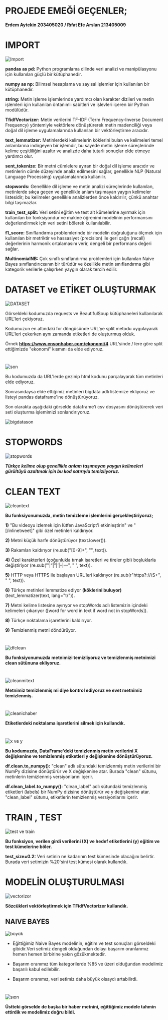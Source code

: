 # PROJEDE EMEĞİ GEÇENLER;
__Erdem Aytekin 203405020 / Rıfat Efe Arslan 213405009__

# IMPORT
![Import](https://github.com/erdemaytekin/NLP/assets/116784884/c02b2c64-0242-4e25-a0e4-b5446a3adfa0)

__pandas as pd:__ Python programlama dilinde veri analizi ve manipülasyonu için kullanılan güçlü bir kütüphanedir.

__numpy as np:__ Bilimsel hesaplama ve sayısal işlemler için kullanılan bir kütüphanedir.

__string:__ Metin işleme işlemlerinde yardımcı olan karakter dizileri ve metin işlemleri için kullanılan öntanımlı sabitleri ve işlevleri içeren bir Python modülüdür.

__TfidfVectorizer:__ Metin verilerini TF-IDF (Term Frequency-Inverse Document Frequency) yöntemiyle vektörlere dönüştürerek metin madenciliği veya doğal dil işleme uygulamalarında kullanılan bir vektörleştirme aracıdır.

__text_lemmatizer:__ Metinlerdeki kelimelerin köklerini bulan ve kelimeleri temel anlamlarına indirgeyen bir işlemdir, bu sayede metin işleme süreçlerinde kelime çeşitliliğini azaltır ve analizde daha tutarlı sonuçlar elde etmeye yardımcı olur.

__sent_tokenize:__ Bir metni cümlelere ayıran bir doğal dil işleme aracıdır ve metinlerin cümle düzeyinde analiz edilmesini sağlar, genellikle NLP (Natural Language Processing) uygulamalarında kullanılır.

__stopwords:__ Genellikle dil işleme ve metin analizi süreçlerinde kullanılan, metinlerde sıkça geçen ve genellikle anlam taşımayan yaygın kelimeler listesidir; bu kelimeler genellikle analizlerden önce kaldırılır, çünkü anahtar bilgi taşımazlar.

__train_test_split:__ Veri setini eğitim ve test alt kümelerine ayırmak için kullanılan bir fonksiyondur ve makine öğrenimi modelinin performansını değerlendirmek için veri setini bölerek kullanılabilir.

__f1_score:__ Sınıflandırma problemlerinde bir modelin doğruluğunu ölçmek için kullanılan bir metriktir ve hassasiyet (precision) ile geri çağrı (recall) değerlerinin harmonik ortalamasını verir, dengeli bir performans değeri sağlar.

__MultinomialNB:__ Çok sınıflı sınıflandırma problemleri için kullanılan Naive Bayes sınıflandırıcısının bir türüdür ve özellikle metin sınıflandırma gibi kategorik verilerle çalışırken yaygın olarak tercih edilir.
# DATASET ve ETİKET OLUŞTURMAK
![DATASET](https://github.com/erdemaytekin/NLP/assets/116784884/02caca49-f2df-483d-9eb3-5ff6d73174d6)

Görseldeki kodumuzda requests ve BeautifulSoup kütüphaneleri kullanılarak URL'leri çekiyoruz.

Kodumuzun en altındaki for döngüsünde URL'ye split metodu uygulayarak URL'leri çekerken aynı zamanda etiketleri de oluşturmuş olduk.

Örnek  __https://www.ensonhaber.com/ekonomi/4__  URL'sinde / lere göre split ettiğimizde "ekonomi" kısmını da elde ediyoruz.
# 
![son](https://github.com/erdemaytekin/NLP/assets/116784884/8270d78a-8fa7-479e-ae16-f1ddd18037d8)

Bu kodumuzda da URL'lerde gezinip html kodunu parçalayarak tüm metinleri elde ediyoruz.

Sonrasındaysa elde ettiğimiz metinleri bigdata adlı listemize ekliyoruz ve listeyi pandas dataframe'ine dönüştürüyoruz.

Son olarakta aşağıdaki görselde dataframe'i csv dosyasını dönüştürerek veri seti oluşturma işlemimizi sonlandırıyoruz.

![bigdatason](https://github.com/erdemaytekin/NLP/assets/116784884/7e9b9c33-b998-404e-89cf-48030a955480)

# STOPWORDS
![stopwords](https://github.com/erdemaytekin/NLP/assets/116784884/7d33e0ad-454f-4a67-81d0-18999c478dc2)

*__Türkçe kelime olup genellikle anlam taşımayan yaygın kelimeleri gürültüyü azaltmak için bu kod satırıyla temizliyoruz.__*

# CLEAN TEXT
![cleantext](https://github.com/erdemaytekin/NLP/assets/116784884/17c84044-e041-4ffc-8334-e7b034d5a970)

__Bu fonksiyonumuzda, metin temizleme işlemlerini gerçekleştiriyoruz;__

__1)__ "Bu videoyu izlemek için lütfen JavaScript'i etkinleştirin" ve "[/inlinetweet]" gibi özel metinleri kaldırıyor.

__2)__ Metni küçük harfe dönüştürüyor (text.lower()).

__3)__ Rakamları kaldırıyor (re.sub("[0-9]+", "", text)).

__4)__ Özel karakterleri (çoğunlukla tırnak işaretleri ve tireler gibi) boşluklarla değiştiriyor (re.sub("’|“|”|‘|–|—", " ", text)).

__5)__ HTTP veya HTTPS ile başlayan URL'leri kaldırıyor (re.sub(r"https?:\/\/\S+", " ", text)).

__6)__ Türkçe metinleri lemmatize ediyor __(köklerini buluyor)__ (text_lemmatizer(text, lang="tr")).

__7)__ Metni kelime listesine ayırıyor ve stopWords adlı listemizin içindeki kelimeleri çıkarıyor ([word for word in text if word not in stopWords]).

__8)__ Türkçe noktalama işaretlerini kaldırıyor.

__9)__ Temizlenmiş metni döndürüyor.
#
![dfclean](https://github.com/erdemaytekin/NLP/assets/116784884/f1c20569-80b8-4e6d-a9ea-4e7b68e55342)

__Bu fonksiyonumuzda metnimizi temizliyoruz ve temizlenmiş metnimizi clean sütünuna ekliyoruz.__
#
![cleanmitext](https://github.com/erdemaytekin/NLP/assets/116784884/cf0d6b1a-a8b3-4be3-ac47-be944150af07)

__Metnimiz temizlenmiş mi diye kontrol ediyoruz ve evet metnimiz temizlenmiş.__
#
![cleanichaber](https://github.com/erdemaytekin/NLP/assets/116784884/16273f6e-a5c8-4eb6-b9b2-39a6acde3846)


__Etiketlerdeki noktalama işaretlerini silmek için kullandık.__
#
![x ve y](https://github.com/erdemaytekin/NLP/assets/116784884/266a7f85-5cec-4dfc-8d6a-2f0f91ef7bda)

__Bu kodumuzda, DataFrame'deki temizlenmiş metin verilerini X değişkenine ve temizlenmiş etiketleri y değişkenine dönüştürüyoruz.__

__df.clean.to_numpy():__ "clean" adlı sütundaki temizlenmiş metin verilerini bir NumPy dizisine dönüştürür ve X değişkenine atar. Burada "clean" sütunu, metinlerin temizlenmiş versiyonlarını içerir.

__df.clean_label.to_numpy():__ "clean_label" adlı sütundaki temizlenmiş etiketleri (labels) bir NumPy dizisine dönüştürür ve y değişkenine atar. "clean_label" sütunu, etiketlerin temizlenmiş versiyonlarını içerir.
# TRAIN , TEST
![test ve train](https://github.com/erdemaytekin/NLP/assets/116784884/b4e3dfe4-3eac-43ba-b37e-1b7b5bdb87a3)

__Bu fonksiyon, verilen girdi verilerini (X) ve hedef etiketlerini (y) eğitim ve test kümelerine böler.__

__test_size=0.2:__ Veri setinin ne kadarının test kümesinde olacağını belirtir. Burada veri setimizin %20'sini test kümesi olarak kullandık.
# MODELİN OLUŞTURULMASI
![vectorizor](https://github.com/erdemaytekin/NLP/assets/116784884/82c2cf12-d29c-43b6-8171-d15d6480cfa1)

__Sözcükleri vektörleştirmek için TFidfVectorizer kullandık.__
## NAIVE BAYES 
![büyük](https://github.com/erdemaytekin/NLP/assets/116784884/1483a531-d43d-4ac4-9f43-5e7441932c21)

* Eğittiğimiz Naive Bayes modelinin, eğitim ve test sonuçları görseldeki gibidir.Veri setimiz dengeli olduğundan dolayı başarım oranlarımız hemen hemen birbirine yakın gözükmektedir.

* Başarım oranımız tüm kategorilerde %85 ve üzeri olduğundan modelimiz başarılı kabul edilebilir.
  
* Başarım oranımız, veri setimiz daha büyük olsaydı artabilirdi.
# 
 ![sıon](https://github.com/erdemaytekin/NLP/assets/116784884/c3d9f3d3-d46d-40c6-ba07-19ae93f25728)

 __Üstteki görselde de başka bir haber metnini, eğittiğimiz modele tahmin ettirdik ve modelimiz doğru bildi.__










 










